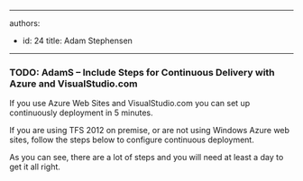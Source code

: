 

---
authors:
  - id: 24
    title: Adam Stephensen
---




<span class='intro'> <h3>TODO&#58; AdamS – Include Steps for Continuous Delivery with Azure and VisualStudio.com</h3>

<p>If you use Azure Web Sites and VisualStudio.com you can set up continuously deployment in 5 minutes.</p> </span>

<p>If you are using TFS 2012 on premise, or are not using Windows Azure web sites, follow the steps below to configure continuous deployment.
</p><p>
As you can see, there are a lot of steps and you will need at least a day to get it all right.
</p>


